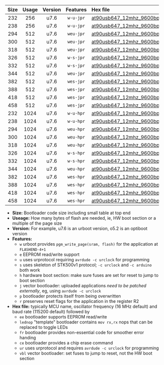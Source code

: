 |Size|Usage|Version|Features|Hex file|
|:-:|:-:|:-:|:-:|:--|
|232|256|u7.6|`w-u-jpr`|[at90usb647_12mhz_9600bps_ur_vbl.hex](https://raw.githubusercontent.com/stefanrueger/urboot/main/bootloaders/at90usb647/fcpu_12mhz/9600_bps/at90usb647_12mhz_9600bps_ur_vbl.hex)|
|238|256|u7.6|`w-u-jpr`|[at90usb647_12mhz_9600bps_lednop_ur_vbl.hex](https://raw.githubusercontent.com/stefanrueger/urboot/main/bootloaders/at90usb647/fcpu_12mhz/9600_bps/at90usb647_12mhz_9600bps_lednop_ur_vbl.hex)|
|294|512|u7.6|`weu-jpr`|[at90usb647_12mhz_9600bps_ee_ur_vbl.hex](https://raw.githubusercontent.com/stefanrueger/urboot/main/bootloaders/at90usb647/fcpu_12mhz/9600_bps/at90usb647_12mhz_9600bps_ee_ur_vbl.hex)|
|300|512|u7.6|`weu-jpr`|[at90usb647_12mhz_9600bps_ee_lednop_ur_vbl.hex](https://raw.githubusercontent.com/stefanrueger/urboot/main/bootloaders/at90usb647/fcpu_12mhz/9600_bps/at90usb647_12mhz_9600bps_ee_lednop_ur_vbl.hex)|
|318|512|u7.6|`weu-jpr`|[at90usb647_12mhz_9600bps_ee_lednop_fr_ur_vbl.hex](https://raw.githubusercontent.com/stefanrueger/urboot/main/bootloaders/at90usb647/fcpu_12mhz/9600_bps/at90usb647_12mhz_9600bps_ee_lednop_fr_ur_vbl.hex)|
|326|512|u7.6|`w-s-jpr`|[at90usb647_12mhz_9600bps_vbl.hex](https://raw.githubusercontent.com/stefanrueger/urboot/main/bootloaders/at90usb647/fcpu_12mhz/9600_bps/at90usb647_12mhz_9600bps_vbl.hex)|
|332|512|u7.6|`w-s-jpr`|[at90usb647_12mhz_9600bps_lednop_vbl.hex](https://raw.githubusercontent.com/stefanrueger/urboot/main/bootloaders/at90usb647/fcpu_12mhz/9600_bps/at90usb647_12mhz_9600bps_lednop_vbl.hex)|
|344|512|u7.6|`weu-jpr`|[at90usb647_12mhz_9600bps_ee_lednop_fr_ce_ur_vbl.hex](https://raw.githubusercontent.com/stefanrueger/urboot/main/bootloaders/at90usb647/fcpu_12mhz/9600_bps/at90usb647_12mhz_9600bps_ee_lednop_fr_ce_ur_vbl.hex)|
|382|512|u7.6|`wes-jpr`|[at90usb647_12mhz_9600bps_ee_vbl.hex](https://raw.githubusercontent.com/stefanrueger/urboot/main/bootloaders/at90usb647/fcpu_12mhz/9600_bps/at90usb647_12mhz_9600bps_ee_vbl.hex)|
|388|512|u7.6|`wes-jpr`|[at90usb647_12mhz_9600bps_ee_lednop_vbl.hex](https://raw.githubusercontent.com/stefanrueger/urboot/main/bootloaders/at90usb647/fcpu_12mhz/9600_bps/at90usb647_12mhz_9600bps_ee_lednop_vbl.hex)|
|418|512|u7.6|`wes-jpr`|[at90usb647_12mhz_9600bps_ee_lednop_fr_vbl.hex](https://raw.githubusercontent.com/stefanrueger/urboot/main/bootloaders/at90usb647/fcpu_12mhz/9600_bps/at90usb647_12mhz_9600bps_ee_lednop_fr_vbl.hex)|
|458|512|u7.6|`wes-jpr`|[at90usb647_12mhz_9600bps_ee_lednop_fr_ce_vbl.hex](https://raw.githubusercontent.com/stefanrueger/urboot/main/bootloaders/at90usb647/fcpu_12mhz/9600_bps/at90usb647_12mhz_9600bps_ee_lednop_fr_ce_vbl.hex)|
|232|1024|u7.6|`w-u-hpr`|[at90usb647_12mhz_9600bps_ur.hex](https://raw.githubusercontent.com/stefanrueger/urboot/main/bootloaders/at90usb647/fcpu_12mhz/9600_bps/at90usb647_12mhz_9600bps_ur.hex)|
|238|1024|u7.6|`w-u-hpr`|[at90usb647_12mhz_9600bps_lednop_ur.hex](https://raw.githubusercontent.com/stefanrueger/urboot/main/bootloaders/at90usb647/fcpu_12mhz/9600_bps/at90usb647_12mhz_9600bps_lednop_ur.hex)|
|294|1024|u7.6|`weu-hpr`|[at90usb647_12mhz_9600bps_ee_ur.hex](https://raw.githubusercontent.com/stefanrueger/urboot/main/bootloaders/at90usb647/fcpu_12mhz/9600_bps/at90usb647_12mhz_9600bps_ee_ur.hex)|
|300|1024|u7.6|`weu-hpr`|[at90usb647_12mhz_9600bps_ee_lednop_ur.hex](https://raw.githubusercontent.com/stefanrueger/urboot/main/bootloaders/at90usb647/fcpu_12mhz/9600_bps/at90usb647_12mhz_9600bps_ee_lednop_ur.hex)|
|318|1024|u7.6|`weu-hpr`|[at90usb647_12mhz_9600bps_ee_lednop_fr_ur.hex](https://raw.githubusercontent.com/stefanrueger/urboot/main/bootloaders/at90usb647/fcpu_12mhz/9600_bps/at90usb647_12mhz_9600bps_ee_lednop_fr_ur.hex)|
|326|1024|u7.6|`w-s-hpr`|[at90usb647_12mhz_9600bps.hex](https://raw.githubusercontent.com/stefanrueger/urboot/main/bootloaders/at90usb647/fcpu_12mhz/9600_bps/at90usb647_12mhz_9600bps.hex)|
|332|1024|u7.6|`w-s-hpr`|[at90usb647_12mhz_9600bps_lednop.hex](https://raw.githubusercontent.com/stefanrueger/urboot/main/bootloaders/at90usb647/fcpu_12mhz/9600_bps/at90usb647_12mhz_9600bps_lednop.hex)|
|344|1024|u7.6|`weu-hpr`|[at90usb647_12mhz_9600bps_ee_lednop_fr_ce_ur.hex](https://raw.githubusercontent.com/stefanrueger/urboot/main/bootloaders/at90usb647/fcpu_12mhz/9600_bps/at90usb647_12mhz_9600bps_ee_lednop_fr_ce_ur.hex)|
|382|1024|u7.6|`wes-hpr`|[at90usb647_12mhz_9600bps_ee.hex](https://raw.githubusercontent.com/stefanrueger/urboot/main/bootloaders/at90usb647/fcpu_12mhz/9600_bps/at90usb647_12mhz_9600bps_ee.hex)|
|388|1024|u7.6|`wes-hpr`|[at90usb647_12mhz_9600bps_ee_lednop.hex](https://raw.githubusercontent.com/stefanrueger/urboot/main/bootloaders/at90usb647/fcpu_12mhz/9600_bps/at90usb647_12mhz_9600bps_ee_lednop.hex)|
|418|1024|u7.6|`wes-hpr`|[at90usb647_12mhz_9600bps_ee_lednop_fr.hex](https://raw.githubusercontent.com/stefanrueger/urboot/main/bootloaders/at90usb647/fcpu_12mhz/9600_bps/at90usb647_12mhz_9600bps_ee_lednop_fr.hex)|
|458|1024|u7.6|`wes-hpr`|[at90usb647_12mhz_9600bps_ee_lednop_fr_ce.hex](https://raw.githubusercontent.com/stefanrueger/urboot/main/bootloaders/at90usb647/fcpu_12mhz/9600_bps/at90usb647_12mhz_9600bps_ee_lednop_fr_ce.hex)|

- **Size:** Bootloader code size including small table at top end
- **Useage:** How many bytes of flash are needed, ie, HW boot section or a multiple of the page size
- **Version:** For example, u7.6 is an urboot version, o5.2 is an optiboot version
- **Features:**
  + `w` urboot provides `pgm_write_page(sram, flash)` for the application at `FLASHEND-4+1`
  + `e` EEPROM read/write support
  + `u` uses urprotocol requiring `avrdude -c urclock` for programming
  + `s` uses skeleton of STK500v1 protocol; `-c urclock` and `-c arduino` both work
  + `h` hardware boot section: make sure fuses are set for reset to jump to boot section
  + `j` vector bootloader: uploaded applications *need to be patched externally*, eg, using `avrdude -c urclock`
  + `p` bootloader protects itself from being overwritten
  + `r` preserves reset flags for the application in the register R2
- **Hex file:** typically MCU name, oscillator frequency (16 MHz default) and baud rate (115200 default) followed by
  + `ee` bootloader supports EEPROM read/write
  + `lednop` "template" bootloader contains `mov rx,rx` nops that can be replaced to toggle LEDs
  + `fr` bootloader provides non-essential code for smoother error handing
  + `ce` bootloader provides a chip erase command
  + `ur` uses urprotocol and requires `avrdude -c urclock` for programming
  + `vbl` vector bootloader: set fuses to jump to reset, not the HW boot section
